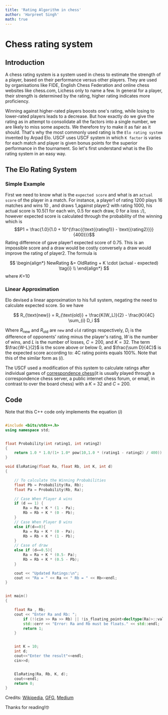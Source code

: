 ```yaml
---
title: 'Rating Algorithm in chess'
author: 'Harpreet Singh'
math: true
---
```

# Chess rating system
## Introduction
A chess rating system is a system used in chess to estimate the strength of a player, based on their performance versus other players. They are used by organisations like FIDE, English Chess Federation and online chess websites like chess.com, Lichess only to name a few. In general for a player, their strength is determined by the rating, higher rating indicates more proficiency.

Winning against higher-rated players boosts one's rating, while losing to lower-rated players leads to a decrease. But how exactly do we give the rating as in attempt to consolidate all the factors into a single number, we are likely to miss some aspects. We therefore try to make it as fair as it should. That's why the most commonly used rating is the `Elo rating system` invented by Arpad Elo. USCF uses USCF system in which `K factor` is varies for each match and player is given bonus points for the superior performance in the tournament.
So let's first understand what is the Elo rating system in an easy way.

## The Elo Rating System
### Simple Example
First we need to know what is the `expected score` and what is an `actual score` of the player in a match. For instance, a player1 of rating 1200 plays 16 matches and wins 10 , and draws 1,against player2 with rating 1000, his actual score is 10.5(1 for each win, 0.5 for each draw, 0 for a loss :/), however expected score is calculated through the probability of the winning which is
$$P1 = \frac{1.0}{1.0 + 10^{\frac{{\text{{rating1}} - \text{{rating2}}}}{400}}}$$
Rating difference of  gave player1 expected score of 0.75. This is an impossible score and a draw would be costly conversely a draw would improve the rating of player2.
The formula is 

$$
\begin{align*}
NewRating &= OldRating + K \cdot (actual - expected) \tag{i} \\
\end{align*}
$$
where $K$=10


### Linear Approximation
Elo devised a linear approximation to his full system, negating the need to calculate expected score. So we have 

$$ R_{\text{new}} = R_{\text{old}} + \frac{K(W_L)}{2} - \frac{K}{4C} \sum_{i} D_i $$


Where $R_{\text{new}}$ and $R_{\text{old}}$ are `new` and `old` ratings respectively, $D_i$ is the difference of opponents' rating minus the player's rating, $W$ is the number of wins, and $L$ is the number of losses, $C=200$, and $K=32$. The term $\frac{W-L}{2}$ is the score above or below 0, and $\frac{\sum D}{4C}$ is the expected score according to: 4C rating points equals 100%. Note that this of the similar form as $(i)$.

The USCF used a modification of this system to calculate ratings after individual games of [correspondence chess](https://en.wikipedia.org/wiki/Correspondence_chess)(it is usually played through a correspondence chess server, a public internet chess forum, or email, in contrast to over the board chess) with a $K$ = 32 and $C$ = 200. 

## Code
Note that this C++ code only implements the equation $(i)$
```c++

#include <bits/stdc++.h>
using namespace std;


float Probability(int rating1, int rating2)
{
	return 1.0 * 1.0/(1+ 1.0* pow(10,1.0 * (rating1 - rating2) / 400));
}

void EloRating(float Ra, float Rb, int K, int d)
{

	// To calculate the Winning Probabilities
	float Pb = Probability(Ra, Rb);
	float Pa = Probability(Rb, Ra);

    // Case When Player A wins
	if (d == 1) {
		Ra = Ra + K * (1 - Pa);
		Rb = Rb + K * (0 - Pb);
	}
	// Case When Player B wins
	else if(d==0){
		Ra = Ra + K * (0 - Pa);
		Rb = Rb + K * (1 - Pb);
	}
    // Case of draw
    else if (d==0.5){
        Ra = Ra + K * (0.5- Pa);
		Rb = Rb + K * (0.5 - Pb);
    }

	cout << "Updated Ratings:\n";
	cout << "Ra = " << Ra << " Rb = " << Rb<<endl;
}


int main()
{

	float Ra , Rb;
    cout << "Enter Ra and Rb: ";
        if (!(cin >> Ra >> Rb) || !is_floating_point<decltype(Ra)>::value || !is_floating_point<decltype(Rb)>::value) {
        std::cerr << "Error: Ra and Rb must be floats." << std::endl;
        return 1; 
    }


	int K = 10;
    int d;
    cout<<"Enter the result"<<endl;
    cin>>d;


	EloRating(Ra, Rb, K, d);
    cout<<endl;
	return 0;
}

```
Credits: [Wikipedia](), [GFG](https://www.geeksforgeeks.org/elo-rating-algorithm/), [Medium](https://stanislav-stankovic.medium.com/elo-rating-system-6196cc59941e)

Thanks for reading!🤓